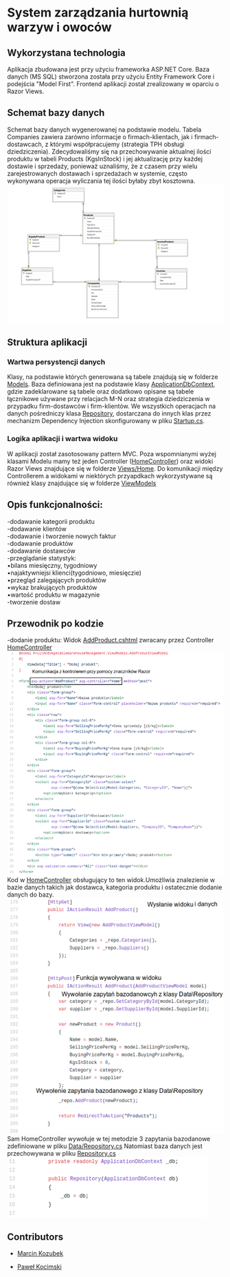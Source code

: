 # System zarządzania hurtownią warzyw i owoców

## Wykorzystana technologia
Aplikacja zbudowana jest przy użyciu frameworka ASP.NET Core. Baza danych (MS SQL) stworzona została przy użyciu Entity Framework Core i podejścia "Model First". Frontend aplikacji został zrealizowany w oparciu o Razor Views.

## Schemat bazy danych
Schemat bazy danych wygenerowanej na podstawie modelu. Tabela Companies zawiera zarówno informacje o firmach-klientach, jak i firmach-dostawcach, z którymi współpracujemy (strategia TPH obsługi dziedziczenia). Zdecydowaliśmy się na przechowywanie aktualnej ilości produktu w tabeli Products (KgsInStock) i jej aktualizację przy każdej dostawie i sprzedaży, ponieważ uznaliśmy, że z czasem przy wielu zarejestrowanych dostawach i sprzedażach w systemie, często wykonywana operacja wyliczania tej ilości byłaby zbyt kosztowna. 
![schemat](https://github.com/KartonM/databases2020-project/blob/master/db_schema.png)

## Struktura aplikacji
### Wartwa persystencji danych
Klasy, na podstawie których generowana są tabele znajdują się w folderze [Models](https://github.com/KartonM/databases2020-project/tree/master/EFCoreZadanie2/Models). Baza definiowana jest na podstawie klasy [ApplicationDbContext](https://github.com/KartonM/databases2020-project/blob/master/EFCoreZadanie2/Data/ApplicationDbContext.cs), gdzie zadeklarowane są tabele oraz dodatkowo opisane są tabele łącznikowe używane przy relacjach M-N oraz strategia dziedziczenia w przypadku firm-dostawców i firm-klientów. We wszystkich operacjach na danych pośredniczy klasa [Repository](https://github.com/KartonM/databases2020-project/blob/master/EFCoreZadanie2/Data/Repository.cs), dostarczana do innych klas przez mechanizm Dependency Injection skonfigurowany w pliku [Startup.cs](https://github.com/KartonM/databases2020-project/blob/master/EFCoreZadanie2/Startup.cs).

### Logika aplikacji i wartwa widoku
W aplikacji został zasotosowany pattern MVC. Poza wspomnianymi wyżej klasami Modelu mamy też jeden Controller ([HomeController](https://github.com/KartonM/databases2020-project/blob/master/EFCoreZadanie2/Controllers/HomeController.cs)) oraz widoki Razor Views znajdujące się w folderze [Views/Home](https://github.com/KartonM/databases2020-project/tree/master/EFCoreZadanie2/Views/Home). Do komunikacji między Controllerem a widokami w niektórych przyapdkach wykorzystywane są również klasy znajdujące się w folderze [ViewModels](https://github.com/KartonM/databases2020-project/tree/master/EFCoreZadanie2/ViewModels)

## Opis funkcjonalności:<br/>
-dodawanie kategorii produktu<br/>
-dodawanie klientów<br/>
-dodawanie i tworzenie nowych faktur<br/>
-dodawanie produktów<br/>
-dodawanie dostawców<br/>
-przeglądanie statystyk:<br/>
  •bilans miesięczny, tygodniowy<br/>
  •najaktywniejsi klienci(tygodniowo, miesięczie)<br/>
  •przegląd zalegających produktów<br/>
  •wykaz brakujących produktów<br/>
  •wartość produktu w magazynie<br/>
-tworzenie dostaw<br/>

## Przewodnik po kodzie
-dodanie produktu:
Widok [AddProduct.cshtml](https://github.com/KartonM/databases2020-project/blob/master/EFCoreZadanie2/Views/Home/AddProduct.cshtml) zwracany przez Controller [HomeController](https://github.com/KartonM/databases2020-project/blob/master/EFCoreZadanie2/Controllers/HomeController.cs)<br/>
 ![AddProduct.cshtml](https://github.com/KartonM/databases2020-project/blob/master/img/addProduct.png)
Kod w [HomeController](https://github.com/KartonM/databases2020-project/blob/master/EFCoreZadanie2/Controllers/HomeController.cs) obsługujący to ten widok.Umożliwia znalezienie w bazie danych takich jak dostawca, kategoria produktu i ostatecznie dodanie danych do bazy.
![HomeController.cs](https://github.com/KartonM/databases2020-project/blob/master/img/addProductController.png)
Sam HomeController wywołuje w tej metodzie 3 zapytania bazodanowe zdefiniowane w pliku [Data/Repository.cs](https://github.com/KartonM/databases2020-project/blob/master/EFCoreZadanie2/Data/Repository.cs)
Natomiast baza danych jest przechowywana w pliku [Repository.cs](https://github.com/KartonM/databases2020-project/blob/master/EFCoreZadanie2/Data/Repository.cs)
![DataBase](https://github.com/KartonM/databases2020-project/blob/master/img/DataBase.png)

## Contributors
- [Marcin Kozubek](https://github.com/KartonM)

- [Paweł Kocimski](https://github.com/kocimski)
